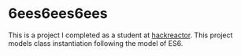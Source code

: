 # 6ees6ees6ees
This is a project I completed as a student at [hackreactor](http://hackreactor.com). This project models class instantiation following the model of ES6. 
